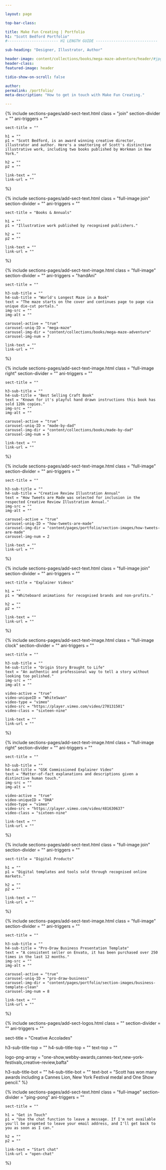 ```yaml
---

layout: page

top-bar-class:

title: Make Fun Creating | Portfolio
h1: "Scott Bedford Portfolio"
#----------------------- H1 LENGTH GUIDE ----------------------------

sub-heading: "Designer, Illustrator, Author" 

header-image: content/collections/books/mega-maze-adventure/header/#jpg
header-class: 
featured-image: header

tidio-show-on-scroll: false

author:
permalink: /portfolio/
meta-description: "How to get in touch with Make Fun Creating."

---
```



<!-- SECTION TEXT -->
{% include sections-pages/add-sect-text.html
	class = "join"
	section-divider = ""
	ani-triggers = ""

	sect-title = ""
	
	h1 = ""
	p1 = "Scott Bedford, is an award winning creative director, illustrator and author. Here's a smattering of Scott's distinctive illustrative work, including two books published by Workman in New York."
	
	h2 = ""
	p2 = ""
	
	link-text = ""
	link-url = ""
%}




<!-- SECTION TEXT -->
{% include sections-pages/add-sect-text.html
	class = "full-image join"
	section-divider = ""
	ani-triggers = ""

	sect-title = "Books & Annuals"
	
	h1 = ""
	p1 = "Illustrative work published by recognised publishers."
	
	h2 = ""
	p2 = ""
	
	link-text = ""
	link-url = ""
%}



<!-- SECTION TEXT & IMAGE -->
{% include sections-pages/add-sect-text-image.html
	class = "full-image"
	section-divider = ""
	ani-triggers = "handAni"

	sect-title = ""

	h3-sub-title = ""
	h4-sub-title = "World's Longest Maze in a Book"
	text = "The maze starts on the cover and continues page to page via unique die-cut portals."
	img-src = ""
  	img-alt = ""

  	carousel-active = "true"
  	carousel-uniq-ID = "mega-maze"
  	carousel-img-dir = "content/collections/books/mega-maze-adventure"
  	carousel-img-num = 7

	link-text = ""
	link-url = ""
%}




<!-- SECTION TEXT & IMAGE -->
{% include sections-pages/add-sect-text-image.html
	class = "full-image right"
	section-divider = ""
	ani-triggers = ""

	sect-title = ""

	h3-sub-title = ""
	h4-sub-title = "Best Selling Craft Book"
	text = "Known for it's playful hand drawn instructions this book has sold 120k copies."
	img-src = ""
  	img-alt = ""

  	carousel-active = "true"
  	carousel-uniq-ID = "made-by-dad"
  	carousel-img-dir = "content/collections/books/made-by-dad"
  	carousel-img-num = 5

	link-text = ""
	link-url = ""
%}




<!-- SECTION TEXT & IMAGE -->
{% include sections-pages/add-sect-text-image.html
	class = "full-image"
	section-divider = ""
	ani-triggers = ""

	sect-title = ""

	h3-sub-title = ""
	h4-sub-title = "Creative Review Illustration Annual"
	text = "How Tweets are Made was selected for inclusion in the respected Creative Review Illustration Annual."
	img-src = ""
  	img-alt = ""

  	carousel-active = "true"
  	carousel-uniq-ID = "how-tweets-are-made"
  	carousel-img-dir = "content/pages/portfolio/section-images/how-tweets-are-made"
  	carousel-img-num = 2

	link-text = ""
	link-url = ""
%}






<!-- SECTION TEXT -->
{% include sections-pages/add-sect-text.html
	class = "full-image join"
	section-divider = ""
	ani-triggers = ""

	sect-title = "Explainer Videos"
	
	h1 = ""
	p1 = "Whiteboard animations for recognised brands and non-profits."
	
	h2 = ""
	p2 = ""
	
	link-text = ""
	link-url = ""
%}





<!-- SECTION TEXT & IMAGE -->
{% include sections-pages/add-sect-text-image.html
	class = "full-image clock"
	section-divider = ""
	ani-triggers = ""

	sect-title = ""

	h3-sub-title = ""
	h4-sub-title = "Origin Story Brought to Life"
	text = "An authentic and professional way to tell a story without looking too polished."
	img-src = ""
	img-alt = ""

	video-active = "true"
	video-uniqueID = "WhiteSwan"
    video-type = "vimeo"
    video-src = "https://player.vimeo.com/video/270131501"
    video-class = "sixteen-nine"

	link-text = ""
	link-url = ""
%}






<!-- SECTION TEXT & IMAGE -->
{% include sections-pages/add-sect-text-image.html
	class = "full-image right"
	section-divider = ""
	ani-triggers = ""

	sect-title = ""

	h3-sub-title = ""
	h4-sub-title = "GSK Commissioned Explainer Video"
	text = "Matter-of-fact explanations and descriptions given a distinctive human touch."
	img-src = ""
	img-alt = ""

	video-active = "true"
	video-uniqueID = "DHA"
    video-type = "vimeo"
    video-src = "https://player.vimeo.com/video/481630637"
    video-class = "sixteen-nine"

	link-text = ""
	link-url = ""
%}






<!-- SECTION TEXT -->
{% include sections-pages/add-sect-text.html
	class = "full-image join"
	section-divider = ""
	ani-triggers = ""

	sect-title = "Digital Products"
	
	h1 = ""
	p1 = "Digital templates and tools sold through recognised online markets."
	
	h2 = ""
	p2 = ""
	
	link-text = ""
	link-url = ""
%}





<!-- SECTION TEXT & IMAGE -->
{% include sections-pages/add-sect-text-image.html
	class = "full-image"
	section-divider = ""
	ani-triggers = ""

	sect-title = ""

	h3-sub-title = ""
	h4-sub-title = "Pro-Draw Business Presentation Template"
	text = "A consistent seller on Envato, it has been purchased over 250 times in the last 12 months."
	img-src = ""
  	img-alt = ""

  	carousel-active = "true"
  	carousel-uniq-ID = "pro-draw-business"
  	carousel-img-dir = "content/pages/portfolio/section-images/business-template-clean"
  	carousel-img-num = 8

	link-text = ""
	link-url = ""
%}





<!-- SECTION LOGOS -->
{% include sections-pages/add-sect-logos.html
  class = ""
  section-divider = ""
  ani-triggers = ""

  sect-title = "Creative Accolades"

  h3-sub-title-top = ""
  h4-sub-title-top = ""
  text-top = ""

  logo-png-array = "one-show,webby-awards,cannes-text,new-york-festivals,creative-review,bafta"

  h3-sub-title-bot = ""
  h4-sub-title-bot = ""
  text-bot = "Scott has won many awards including a Cannes Lion, New York Festival medal and One Show pencil."
%}




<!-- SECTION TEXT -->
{% include sections-pages/add-sect-text.html
	class = "full-image"
	section-divider = "ping-pong"
	ani-triggers = ""

	sect-title = ""
	
	h1 = "Get in Touch"
	p1 = "Use the chat function to leave a message. If I'm not available you'll be propmted to leave your email address, and I'll get back to you as soon as I can."
	
	h2 = ""
	p2 = ""
	
	link-text = "Start chat"
	link-url = "open-chat"
%}












